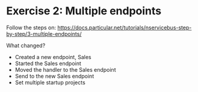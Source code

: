 # Exercise 2: Multiple endpoints

Follow the steps on: https://docs.particular.net/tutorials/nservicebus-step-by-step/3-multiple-endpoints/

What changed?
- Created a new endpoint, Sales
- Started the Sales endpoint
- Moved the handler to the Sales endpoint
- Send to the new Sales endpoint
- Set multiple startup projects
